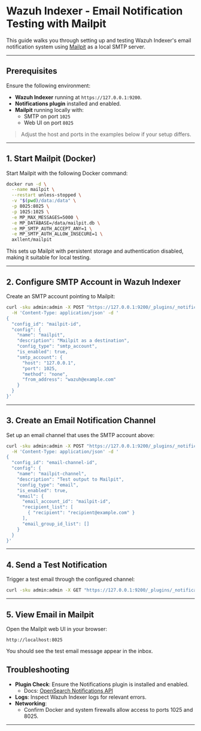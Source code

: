 # Wazuh Indexer - Email Notification Testing with Mailpit

This guide walks you through setting up and testing Wazuh Indexer's email notification system using [Mailpit](https://github.com/axllent/mailpit) as a local SMTP server.

---

## Prerequisites

Ensure the following environment:

- **Wazuh Indexer** running at `https://127.0.0.1:9200`.
- **Notifications plugin** installed and enabled.
- **Mailpit** running locally with:
  - SMTP on port `1025`
  - Web UI on port `8025`

>  Adjust the host and ports in the examples below if your setup differs.

---

## 1. Start Mailpit (Docker)

Start Mailpit with the following Docker command:

```bash
docker run -d \
  --name mailpit \
  --restart unless-stopped \
  -v "$(pwd)/data:/data" \
  -p 8025:8025 \
  -p 1025:1025 \
  -e MP_MAX_MESSAGES=5000 \
  -e MP_DATABASE=/data/mailpit.db \
  -e MP_SMTP_AUTH_ACCEPT_ANY=1 \
  -e MP_SMTP_AUTH_ALLOW_INSECURE=1 \
  axllent/mailpit
```

This sets up Mailpit with persistent storage and authentication disabled, making it suitable for local testing.

---

## 2. Configure SMTP Account in Wazuh Indexer

Create an SMTP account pointing to Mailpit:

```bash
curl -sku admin:admin -X POST "https://127.0.0.1:9200/_plugins/_notifications/configs/" \
  -H 'Content-Type: application/json' -d '
{
  "config_id": "mailpit-id",
  "config": {
    "name": "mailpit",
    "description": "Mailpit as a destination",
    "config_type": "smtp_account",
    "is_enabled": true,
    "smtp_account": {
      "host": "127.0.0.1",
      "port": 1025,
      "method": "none",
      "from_address": "wazuh@example.com"
    }
  }
}'
```

---

## 3. Create an Email Notification Channel

Set up an email channel that uses the SMTP account above:

```bash
curl -sku admin:admin -X POST "https://127.0.0.1:9200/_plugins/_notifications/configs/" \
  -H 'Content-Type: application/json' -d '
{
  "config_id": "email-channel-id",
  "config": {
    "name": "mailpit-channel",
    "description": "Test output to Mailpit",
    "config_type": "email",
    "is_enabled": true,
    "email": {
      "email_account_id": "mailpit-id",
      "recipient_list": [
        { "recipient": "recipient@example.com" }
      ],
      "email_group_id_list": []
    }
  }
}'
```

---

## 4. Send a Test Notification

Trigger a test email through the configured channel:

```bash
curl -sku admin:admin -X GET "https://127.0.0.1:9200/_plugins/_notifications/feature/test/email-channel-id?pretty"
```

---

## 5. View Email in Mailpit

Open the Mailpit web UI in your browser:

```
http://localhost:8025
```

You should see the test email message appear in the inbox.

## Troubleshooting

- **Plugin Check**: Ensure the Notifications plugin is installed and enabled.
  - Docs: [OpenSearch Notifications API](https://docs.opensearch.org/docs/latest/observing-your-data/notifications/api/)
- **Logs**: Inspect Wazuh Indexer logs for relevant errors.
- **Networking**:
  - Confirm Docker and system firewalls allow access to ports 1025 and 8025.

---
